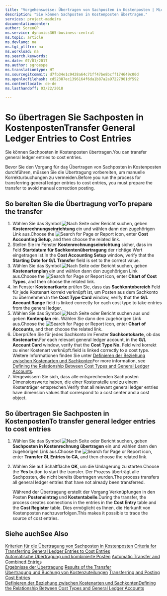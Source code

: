 ```yaml
---
title: "Vorgehensweise: Übertragen von Sachposten in Kostenposten | Microsoft Docs"
description: "Sie können Sachposten in Kostenposten übertragen."
services: project-madeira
documentationcenter: 
author: SorenGP
ms.service: dynamics365-business-central
ms.topic: article
ms.devlang: na
ms.tgt_pltfrm: na
ms.workload: na
ms.search.keywords: 
ms.date: 07/01/2017
ms.author: sgroespe
ms.translationtype: HT
ms.sourcegitcommit: d7fb34e1c9428a64c71ff47be8bcff174649c00d
ms.openlocfilehash: cd52387ec1396164f6da1b87a2a97227901df592
ms.contentlocale: de-de
ms.lasthandoff: 03/22/2018

---
```

# <a name="transfer-general-ledger-entries-to-cost-entries"></a><span data-ttu-id="0d20f-103">So übertragen Sie Sachposten in Kostenposten</span><span class="sxs-lookup"><span data-stu-id="0d20f-103">Transfer General Ledger Entries to Cost Entries</span></span>
<span data-ttu-id="0d20f-104">Sie können Sachposten in Kostenposten übertragen.</span><span class="sxs-lookup"><span data-stu-id="0d20f-104">You can transfer general ledger entries to cost entries.</span></span>  

<span data-ttu-id="0d20f-105">Bevor Sie den Vorgang für das Übertragen von Sachposten in Kostenposten durchführen, müssen Sie die Übertragung vorbereiten, um manuelle Korrekturbuchungen zu vermeiden.</span><span class="sxs-lookup"><span data-stu-id="0d20f-105">Before you run the process for transferring general ledger entries to cost entries, you must prepare the transfer to avoid manual correction posting.</span></span>  

## <a name="to-prepare-the-transfer"></a><span data-ttu-id="0d20f-106">So bereiten Sie die Übertragung vor</span><span class="sxs-lookup"><span data-stu-id="0d20f-106">To prepare the transfer</span></span>  

1.  <span data-ttu-id="0d20f-107">Wählen Sie das Symbol ![Nach Seite oder Bericht suchen](media/ui-search/search_small.png "Symbol Nach Seite oder Bericht suchen"), geben **Kostenrechnungseinrichtung** ein und wählen dann den zugehörigen Link aus.</span><span class="sxs-lookup"><span data-stu-id="0d20f-107">Choose the ![Search for Page or Report](media/ui-search/search_small.png "Search for Page or Report icon") icon, enter **Cost Accounting Setup**, and then choose the related link.</span></span>  
2.  <span data-ttu-id="0d20f-108">Stellen Sie im Fenster **Kostenrechnungseinrichtung** sicher, dass im Feld **Startdatum für Sachkontenübertragung** der richtige Wert eingetragen ist.</span><span class="sxs-lookup"><span data-stu-id="0d20f-108">In the **Cost Accounting Setup** window, verify that the **Starting Date for G/L Transfer** field is set to the correct value.</span></span>  
3.  <span data-ttu-id="0d20f-109">Wählen Sie das Symbol ![Nach Seite oder Bericht suchen](media/ui-search/search_small.png "Symbol Nach Seite oder Bericht suchen"), geben **Kostenartenplan** ein und wählen dann den zugehörigen Link aus.</span><span class="sxs-lookup"><span data-stu-id="0d20f-109">Choose the ![Search for Page or Report](media/ui-search/search_small.png "Search for Page or Report icon") icon, enter **Chart of Cost Types**, and then choose the related link.</span></span>  
4.  <span data-ttu-id="0d20f-110">Im Fenster **Kostenartkarte** prüfen Sie, dass das **Sachkontobereich** Feld für jede Kostenart korrekt verknüpft ist, um Posten aus dem Sachkonto zu übernehmen.</span><span class="sxs-lookup"><span data-stu-id="0d20f-110">In the **Cost Type Card** window, verify that the **G/L Account Range** field is linked correctly for each cost type to take entries from the general ledger.</span></span>  
5.  <span data-ttu-id="0d20f-111">Wählen Sie das Symbol ![Nach Seite oder Bericht suchen](media/ui-search/search_small.png "Nach Seite oder Bericht suchen") aus und geben **Kontenplan** ein. Wählen Sie dann den zugehörigen Link aus.</span><span class="sxs-lookup"><span data-stu-id="0d20f-111">Choose the ![Search for Page or Report](media/ui-search/search_small.png "Search for Page or Report icon") icon, enter **Chart of Accounts**, and then choose the related link.</span></span>  
6.  <span data-ttu-id="0d20f-112">Überprüfen Sie für jedes Sachkonto im Fenster **Sachkontokarte**, ob das **Kostenartnr.**</span><span class="sxs-lookup"><span data-stu-id="0d20f-112">For each relevant general ledger account, in the **G/L Account Card** window, verify that the **Cost Type No.**</span></span> <span data-ttu-id="0d20f-113">Feld wird korrekt zu einer Kostenart verknüpft.</span><span class="sxs-lookup"><span data-stu-id="0d20f-113">field is linked correctly to a cost type.</span></span> <span data-ttu-id="0d20f-114">Weitere Informationen finden Sie unter [Definieren der Beziehung zwischen Kostenarten und Sachkonten](finance-defining-the-relationship-between-cost-types-and-general-ledger-accounts.md)</span><span class="sxs-lookup"><span data-stu-id="0d20f-114">For more information, see [Defining the Relationship Between Cost Types and General Ledger Accounts](finance-defining-the-relationship-between-cost-types-and-general-ledger-accounts.md).</span></span>  
7.  <span data-ttu-id="0d20f-115">Vergewissern Sie sich, dass alle entsprechenden Sachposten Dimensionswerte haben, die einer Kostenstelle und zu einem Kostenträger entsprechen.</span><span class="sxs-lookup"><span data-stu-id="0d20f-115">Verify that all relevant general ledger entries have dimension values that correspond to a cost center and a cost object.</span></span>  

## <a name="to-transfer-general-ledger-entries-to-cost-entries"></a><span data-ttu-id="0d20f-116">So übertragen Sie Sachposten in Kostenposten</span><span class="sxs-lookup"><span data-stu-id="0d20f-116">To transfer general ledger entries to cost entries</span></span>  
1.  <span data-ttu-id="0d20f-117">Wählen Sie das Symbol ![Nach Seite oder Bericht suchen](media/ui-search/search_small.png "Symbol Nach Seite oder Bericht suchen"), geben **Sachposten in Kostenrechnung übertragen** ein und wählen dann den zugehörigen Link aus.</span><span class="sxs-lookup"><span data-stu-id="0d20f-117">Choose the ![Search for Page or Report](media/ui-search/search_small.png "Search for Page or Report icon") icon, enter **Transfer GL Entries to CA**, and then choose the related link.</span></span>  
2.  <span data-ttu-id="0d20f-118">Wählen Sie auf Schaltfläche **OK**, um die Umlagerung zu starten.</span><span class="sxs-lookup"><span data-stu-id="0d20f-118">Choose the **Yes** button to start the transfer.</span></span> <span data-ttu-id="0d20f-119">Der Prozess überträgt alle Sachposten, die nicht bereits übertragen wurden.</span><span class="sxs-lookup"><span data-stu-id="0d20f-119">The process transfers all general ledger entries that have not already been transferred.</span></span>  

    <span data-ttu-id="0d20f-120">Während der Übertragung erstellt der Vorgang Verknüpfungen in den Posten **Posteneintrag** und **Kostentabelle**.</span><span class="sxs-lookup"><span data-stu-id="0d20f-120">During the transfer, the process creates connections in the entries in the **Cost Entry** table and the **Cost Register** table.</span></span> <span data-ttu-id="0d20f-121">Dies ermöglicht es Ihnen, die Herkunft von Kostenposten nachzuverfolgen.</span><span class="sxs-lookup"><span data-stu-id="0d20f-121">This makes it possible to trace the source of cost entries.</span></span>  

## <a name="see-also"></a><span data-ttu-id="0d20f-122">Siehe auch</span><span class="sxs-lookup"><span data-stu-id="0d20f-122">See Also</span></span>  
 <span data-ttu-id="0d20f-123">[Kriterien für die Übertragung von Sachposten in Kostenposten](finance-criteria-for-transferring-general-ledger-entries-to-cost-entries.md) </span><span class="sxs-lookup"><span data-stu-id="0d20f-123">[Criteria for Transferring General Ledger Entries to Cost Entries](finance-criteria-for-transferring-general-ledger-entries-to-cost-entries.md) </span></span>  
 <span data-ttu-id="0d20f-124">[Automatische Übertragung und kombinierte Posten](finance-automatic-transfer-combined-entries.md) </span><span class="sxs-lookup"><span data-stu-id="0d20f-124">[Automatic Transfer and Combined Entries](finance-automatic-transfer-combined-entries.md) </span></span>  
 <span data-ttu-id="0d20f-125">[Ergebnisse der Übertragung](finance-results-of-the-transfer.md) </span><span class="sxs-lookup"><span data-stu-id="0d20f-125">[Results of the Transfer](finance-results-of-the-transfer.md) </span></span>  
 <span data-ttu-id="0d20f-126">[Übertragung und Buchung von Kostenzuteilungen](finance-transfer-and-post-cost-entries.md) </span><span class="sxs-lookup"><span data-stu-id="0d20f-126">[Transferring and Posting Cost Entries](finance-transfer-and-post-cost-entries.md) </span></span>  
 [<span data-ttu-id="0d20f-127">Definieren der Beziehung zwischen Kostenarten und Sachkonten</span><span class="sxs-lookup"><span data-stu-id="0d20f-127">Defining the Relationship Between Cost Types and General Ledger Accounts</span></span>](finance-defining-the-relationship-between-cost-types-and-general-ledger-accounts.md)   

